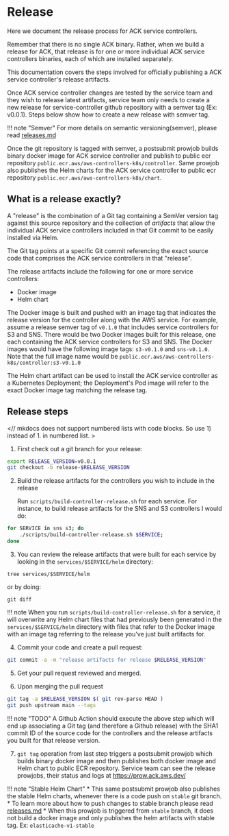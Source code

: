 # Release

Here we document the release process for ACK service controllers.

Remember that there is no single ACK binary. Rather, when we build a release
for ACK, that release is for one or more individual ACK service controllers
binaries, each of which are installed separately.

This documentation covers the steps involved for officially publishing
a ACK service controller's release artifacts.

Once ACK service controller changes are tested by the service team and they wish to
release latest artifacts, service team only needs to create a new release for service-controller
github repository with a semver tag (Ex: v0.0.1). 
Steps below show how to create a new release with semver tag.

!!! note "Semver"
    For more details on semantic versioning(semver), please read [releases.md](https://aws-controllers-k8s.github.io/community/releases/) 

Once the git repository is tagged with semver, a postsubmit prowjob builds binary 
docker image for ACK service controller and publish to public ecr repository `public.ecr.aws/aws-controllers-k8s/controller`.
Same prowjob also publishes the Helm charts for the ACK service controller to
public ecr repository `public.ecr.aws/aws-controllers-k8s/chart`.

## What is a release exactly?

A "release" is the combination of a Git tag containing a SemVer version tag
against this source repository and the collection of *artifacts* that allow the
individual ACK service controllers included in that Git commit to be easily
installed via Helm.

The Git tag points at a specific Git commit referencing the exact source code
that comprises the ACK service controllers in that "release".

The release artifacts include the following for one or more service
controllers:

* Docker image
* Helm chart

The Docker image is built and pushed with an image tag that indicates the
release version for the controller along with the AWS service. For example,
assume a release semver tag of `v0.1.0` that includes service controllers for
S3 and SNS. There would be two Docker images built for this release, one each
containing the ACK service controllers for S3 and SNS. The Docker images would
have the following image tags: `s3-v0.1.0` and `sns-v0.1.0`. Note
that the full image name would be
`public.ecr.aws/aws-controllers-k8s/controller:s3-v0.1.0`

The Helm chart artifact can be used to install the ACK service controller as a
Kubernetes Deployment; the Deployment's Pod image will refer to the exact
Docker image tag matching the release tag.

## Release steps
<// mkdocs does not support numbered lists with code blocks. So use 1) instead of 1. in numbered list. >
1) First check out a git branch for your release:
```bash
export RELEASE_VERSION=v0.0.1
git checkout -b release-$RELEASE_VERSION
```

2) Build the release artifacts for the controllers you wish to include in the
   release

   Run `scripts/build-controller-release.sh` for each service. For
   instance, to build release artifacts for the SNS and S3 controllers I would
   do:

```bash
for SERVICE in sns s3; do
    ./scripts/build-controller-release.sh $SERVICE;
done
```

3) You can review the release artifacts that were built for each service by looking in the `services/$SERVICE/helm`
directory:

`tree services/$SERVICE/helm`

or by doing:

`git diff`

!!! note
    When you run `scripts/build-controller-release.sh` for a service, it will overwrite any Helm chart files that had
    previously been generated in the `services/$SERVICE/helm` directory with files that refer to the Docker image with
    an image tag referring to the release you've just built artifacts for.
   
4) Commit your code and create a pull request:
```bash
git commit -a -m "release artifacts for release $RELEASE_VERSION"
```

5) Get your pull request reviewed and merged.

6) Upon merging the pull request
```bash
git tag -a $RELEASE_VERSION $( git rev-parse HEAD )
git push upstream main --tags
```

!!! note "TODO"
    A Github Action should execute the above step which will end up associating a Git tag (and therefore a Github
    release) with the SHA1 commit ID of the source code for the controllers and the release artifacts you built for
    that release version.

7) `git tag` operation from last step triggers a postsubmit prowjob which builds binary docker image and then publishes
both docker image and Helm chart to public ECR repository.
Service team can see the release prowjobs, their status and logs at https://prow.ack.aws.dev/

!!! note "Stable Helm Chart"
    * This same postsubmit prowjob also publishes the stable Helm charts, whenever there is a code push on `stable` git 
    branch.
    * To learn more about how to push changes to stable branch please read [releases.md](https://aws-controllers-k8s.github.io/community/releases/)
    * When this prowjob is triggered from `stable` branch, it does not build a docker image and only publishes the helm 
    artifacts with stable tag. Ex: `elasticache-v1-stable`
